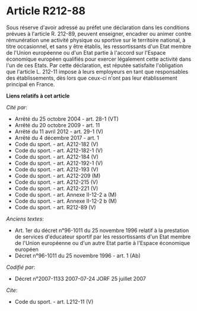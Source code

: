 # Article R212-88

Sous réserve d'avoir adressé au préfet une déclaration dans les conditions prévues à l'article R. 212-89, peuvent enseigner,
encadrer ou animer contre rémunération une activité physique ou sportive sur le territoire national, à titre occasionnel, et
sans y être établis, les ressortissants d'un Etat membre de l'Union européenne ou d'un Etat partie à l'accord sur l'Espace
économique européen qualifiés pour exercer légalement cette activité dans l'un de ces Etats. Par cette déclaration, est
réputée satisfaite l'obligation que l'article L. 212-11 impose à leurs employeurs en tant que responsables des
établissements, dès lors que ceux-ci n'ont pas leur établissement principal en France.

**Liens relatifs à cet article**

_Cité par_:

  - Arrêté du 25 octobre 2004 - art. 28-1 (VT)
  - Arrêté du 20 octobre 2009 - art. 11
  - Arrêté du 11 avril 2012 - art. 29-1 (V)
  - Arrêté du 4 décembre 2017 - art. 1
  - Code du sport. - art. A212-182 (V)
  - Code du sport. - art. A212-182-1 (V)
  - Code du sport. - art. A212-184 (V)
  - Code du sport. - art. A212-192-1 (V)
  - Code du sport. - art. A212-193 (V)
  - Code du sport. - art. A212-209 (M)
  - Code du sport. - art. A212-215 (V)
  - Code du sport. - art. A212-221 (V)
  - Code du sport. - art. Annexe II-12-2 a (M)
  - Code du sport. - art. Annexe II-12-2 b (M)
  - Code du sport. - art. R212-89 (V)

_Anciens textes_:

  - Art. 1er du décret n°96-1011 du 25 novembre 1996 relatif à la prestation de services d'éducateur sportif par les ressortissants d'un Etat membre de l'Union européenne ou d'un autre Etat partie à l'Espace économique européen
  - Décret n°96-1011 du 25 novembre 1996 - art. 1 (Ab)

_Codifié par_:

  - Décret n°2007-1133 2007-07-24 JORF 25 juillet 2007

_Cite_:

  - Code du sport. - art. L212-11 (V)
